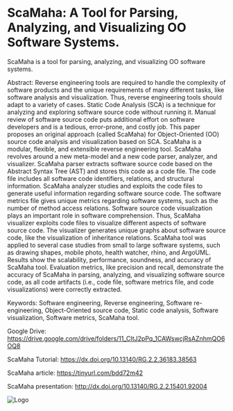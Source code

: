 # ScaMaha: A Tool for Parsing, Analyzing, and Visualizing OO Software Systems. 

ScaMaha is a tool for parsing, analyzing, and visualizing OO software systems.

Abstract: Reverse engineering tools are required to handle the complexity of software products and the unique requirements of many different tasks, like software analysis and visualization. Thus, reverse engineering tools should adapt to a variety of cases. Static Code Analysis (SCA) is a technique for analyzing and exploring software source code without running it. Manual review of software source code puts additional effort on software developers and is a tedious, error-prone, and costly job. This paper proposes an original approach (called ScaMaha) for Object-Oriented (OO) source code analysis and visualization based on SCA. ScaMaha is a modular, flexible, and extensible reverse engineering tool. ScaMaha revolves around a new meta-model and a new code parser, analyzer, and visualizer. ScaMaha parser extracts software source code based on the Abstract Syntax Tree (AST) and stores this code as a code file. The code file includes all software code identifiers, relations, and structural information. ScaMaha analyzer studies and exploits the code files to generate useful information regarding software source code. The software metrics file gives unique metrics regarding software systems, such as the number of method access relations. Software source code visualization plays an important role in software comprehension. Thus, ScaMaha visualizer exploits code files to visualize different aspects of software source code. The visualizer generates unique graphs about software source code, like the visualization of inheritance relations. ScaMaha tool was applied to several case studies from small to large software systems, such as drawing shapes, mobile photo, health watcher, rhino, and ArgoUML. Results show the scalability, performance, soundness, and accuracy of ScaMaha tool. Evaluation metrics, like precision and recall, demonstrate the accuracy of ScaMaha in parsing, analyzing, and visualizing software source code, as all code artifacts (i.e., code file, software metrics file, and code visualizations) were correctly extracted.

Keywords: Software engineering, Reverse engineering, Software re-engineering, Object-Oriented source code, Static code analysis, Software visualization, Software metrics, ScaMaha tool.



Google Drive: https://drive.google.com/drive/folders/11_CItJ2pPq_1CAWswcjRsAZnhmQO6OQ8

ScaMaha Tutorial: https://dx.doi.org/10.13140/RG.2.2.36183.38563


ScaMaha article: https://tinyurl.com/bdd72m42

ScaMaha presentation: http://dx.doi.org/10.13140/RG.2.2.15401.92004


![Logo](https://github.com/user-attachments/assets/d9597837-8bb8-4363-8b4d-4a8c923969f9)


